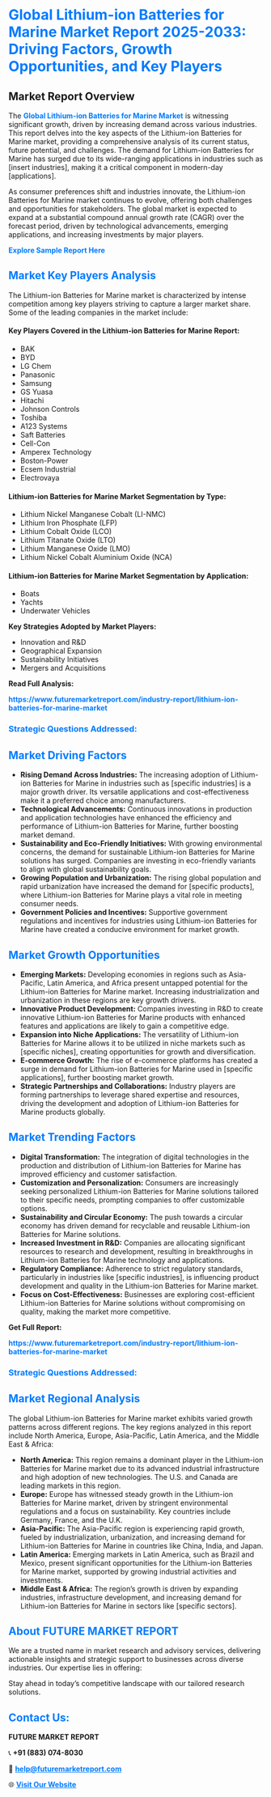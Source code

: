 <h1 style="color: #007BFF;">Global Lithium-ion Batteries for Marine Market Report 2025-2033: Driving Factors, Growth Opportunities, and Key Players</h1>

<section id="overview">
<h2>Market Report Overview</h2>
<p>The <a href="https://www.futuremarketreport.com/industry-report/lithium-ion-batteries-for-marine-market" style="color: #007BFF; text-decoration: none;"><strong>Global Lithium-ion Batteries for Marine Market</strong></a> is witnessing significant growth, driven by increasing demand across various industries. This report delves into the key aspects of the Lithium-ion Batteries for Marine market, providing a comprehensive analysis of its current status, future potential, and challenges. The demand for Lithium-ion Batteries for Marine has surged due to its wide-ranging applications in industries such as [insert industries], making it a critical component in modern-day [applications].</p>
<p>As consumer preferences shift and industries innovate, the Lithium-ion Batteries for Marine market continues to evolve, offering both challenges and opportunities for stakeholders. The global market is expected to expand at a substantial compound annual growth rate (CAGR) over the forecast period, driven by technological advancements, emerging applications, and increasing investments by major players.</p>
</section>

<section id="overview">
<p><a href="https://www.futuremarketreport.com/request-sample/reportId=92490" style="color: #007BFF; text-decoration: none;"><strong>Explore Sample Report Here</strong></a></p>
</section>

<section id="key-players">
<h2 style="color: #007BFF;">Market Key Players Analysis</h2>
<p>The Lithium-ion Batteries for Marine market is characterized by intense competition among key players striving to capture a larger market share. Some of the leading companies in the market include:</p>
<h4>Key Players Covered in the Lithium-ion Batteries for Marine Report:</h4>
<ul><li>BAK</li><li>BYD</li><li>LG Chem</li><li>Panasonic</li><li>Samsung</li><li>GS Yuasa</li><li>Hitachi</li><li>Johnson Controls</li><li>Toshiba</li><li>A123 Systems</li><li>Saft Batteries</li><li>Cell-Con</li><li>Amperex Technology</li><li>Boston-Power</li><li>Ecsem Industrial</li><li>Electrovaya</li></ul>
<h4>Lithium-ion Batteries for Marine Market Segmentation by Type:</h4>
<ul><li>Lithium Nickel Manganese Cobalt (LI-NMC)</li><li>Lithium Iron Phosphate (LFP)</li><li>Lithium Cobalt Oxide (LCO)</li><li>Lithium Titanate Oxide (LTO)</li><li>Lithium Manganese Oxide (LMO)</li><li>Lithium Nickel Cobalt Aluminium Oxide (NCA)</li></ul>

<h4>Lithium-ion Batteries for Marine Market Segmentation by Application:</h4>
<ul><li>Boats</li><li>Yachts</li><li>Underwater Vehicles</li></ul>
<p><strong>Key Strategies Adopted by Market Players:</strong></p>
<ul>
<li>Innovation and R&D</li>
<li>Geographical Expansion</li>
<li>Sustainability Initiatives</li>
<li>Mergers and Acquisitions</li>
</ul>
</section>

<section>
<p><strong>Read Full Analysis: </strong></p><a href="https://www.futuremarketreport.com/industry-report/lithium-ion-batteries-for-marine-market" style="color: #007BFF; text-decoration: none;"><strong>https://www.futuremarketreport.com/industry-report/lithium-ion-batteries-for-marine-market</strong></a>
<h3 style="color: #007BFF;">Strategic Questions Addressed:</h3>
</section>

<section id="driving-factors">
<h2 style="color: #007BFF;">Market Driving Factors</h2>
<ul>
<li><strong>Rising Demand Across Industries:</strong> The increasing adoption of Lithium-ion Batteries for Marine in industries such as [specific industries] is a major growth driver. Its versatile applications and cost-effectiveness make it a preferred choice among manufacturers.</li>
<li><strong>Technological Advancements:</strong> Continuous innovations in production and application technologies have enhanced the efficiency and performance of Lithium-ion Batteries for Marine, further boosting market demand.</li>
<li><strong>Sustainability and Eco-Friendly Initiatives:</strong> With growing environmental concerns, the demand for sustainable Lithium-ion Batteries for Marine solutions has surged. Companies are investing in eco-friendly variants to align with global sustainability goals.</li>
<li><strong>Growing Population and Urbanization:</strong> The rising global population and rapid urbanization have increased the demand for [specific products], where Lithium-ion Batteries for Marine plays a vital role in meeting consumer needs.</li>
<li><strong>Government Policies and Incentives:</strong> Supportive government regulations and incentives for industries using Lithium-ion Batteries for Marine have created a conducive environment for market growth.</li>
</ul>
</section>

<section id="growth-opportunities">
<h2 style="color: #007BFF;">Market Growth Opportunities</h2>
<ul>
<li><strong>Emerging Markets:</strong> Developing economies in regions such as Asia-Pacific, Latin America, and Africa present untapped potential for the Lithium-ion Batteries for Marine market. Increasing industrialization and urbanization in these regions are key growth drivers.</li>
<li><strong>Innovative Product Development:</strong> Companies investing in R&D to create innovative Lithium-ion Batteries for Marine products with enhanced features and applications are likely to gain a competitive edge.</li>
<li><strong>Expansion into Niche Applications:</strong> The versatility of Lithium-ion Batteries for Marine allows it to be utilized in niche markets such as [specific niches], creating opportunities for growth and diversification.</li>
<li><strong>E-commerce Growth:</strong> The rise of e-commerce platforms has created a surge in demand for Lithium-ion Batteries for Marine used in [specific applications], further boosting market growth.</li>
<li><strong>Strategic Partnerships and Collaborations:</strong> Industry players are forming partnerships to leverage shared expertise and resources, driving the development and adoption of Lithium-ion Batteries for Marine products globally.</li>
</ul>
</section>

<section id="trending-factors">
<h2 style="color: #007BFF;">Market Trending Factors</h2>
<ul>
<li><strong>Digital Transformation:</strong> The integration of digital technologies in the production and distribution of Lithium-ion Batteries for Marine has improved efficiency and customer satisfaction.</li>
<li><strong>Customization and Personalization:</strong> Consumers are increasingly seeking personalized Lithium-ion Batteries for Marine solutions tailored to their specific needs, prompting companies to offer customizable options.</li>
<li><strong>Sustainability and Circular Economy:</strong> The push towards a circular economy has driven demand for recyclable and reusable Lithium-ion Batteries for Marine solutions.</li>
<li><strong>Increased Investment in R&D:</strong> Companies are allocating significant resources to research and development, resulting in breakthroughs in Lithium-ion Batteries for Marine technology and applications.</li>
<li><strong>Regulatory Compliance:</strong> Adherence to strict regulatory standards, particularly in industries like [specific industries], is influencing product development and quality in the Lithium-ion Batteries for Marine market.</li>
<li><strong>Focus on Cost-Effectiveness:</strong> Businesses are exploring cost-efficient Lithium-ion Batteries for Marine solutions without compromising on quality, making the market more competitive.</li>
</ul>
</section>

<section>
<p><strong>Get Full Report: </strong></p><a href="https://www.futuremarketreport.com/industry-report/lithium-ion-batteries-for-marine-market" style="color: #007BFF; text-decoration: none;"><strong>https://www.futuremarketreport.com/industry-report/lithium-ion-batteries-for-marine-market</strong></a>
<h3 style="color: #007BFF;">Strategic Questions Addressed:</h3>
</section>


<section id="regional-analysis">
<h2 style="color: #007BFF;">Market Regional Analysis</h2>
<p>The global Lithium-ion Batteries for Marine market exhibits varied growth patterns across different regions. The key regions analyzed in this report include North America, Europe, Asia-Pacific, Latin America, and the Middle East & Africa:</p>
<ul>
<li><strong>North America:</strong> This region remains a dominant player in the Lithium-ion Batteries for Marine market due to its advanced industrial infrastructure and high adoption of new technologies. The U.S. and Canada are leading markets in this region.</li>
<li><strong>Europe:</strong> Europe has witnessed steady growth in the Lithium-ion Batteries for Marine market, driven by stringent environmental regulations and a focus on sustainability. Key countries include Germany, France, and the U.K.</li>
<li><strong>Asia-Pacific:</strong> The Asia-Pacific region is experiencing rapid growth, fueled by industrialization, urbanization, and increasing demand for Lithium-ion Batteries for Marine in countries like China, India, and Japan.</li>
<li><strong>Latin America:</strong> Emerging markets in Latin America, such as Brazil and Mexico, present significant opportunities for the Lithium-ion Batteries for Marine market, supported by growing industrial activities and investments.</li>
<li><strong>Middle East & Africa:</strong> The region’s growth is driven by expanding industries, infrastructure development, and increasing demand for Lithium-ion Batteries for Marine in sectors like [specific sectors].</li>
</ul>
</section>

<footer>
<h2 style="color: #007BFF;">About FUTURE MARKET REPORT</h2>
<p>We are a trusted name in market research and advisory services, delivering actionable insights and strategic support to businesses across diverse industries. Our expertise lies in offering:</p>

<p>Stay ahead in today’s competitive landscape with our tailored research solutions.</p>

<h2 style="color: #007BFF;">Contact Us:</h2>
<p><strong>FUTURE MARKET REPORT</strong></p>
<p>📞 <strong>+91 (883) 074-8030</strong></p>
<p>📧 <strong><a href="mailto:help@futuremarketreport.com" style="color: #007BFF;">help@futuremarketreport.com</a></strong></p>
<p>🌐 <strong><a href="https://www.futuremarketreport.com/" style="color: #007BFF;">Visit Our Website</a></strong></p>
</footer>